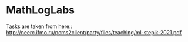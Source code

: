 # MathLogLabs
Tasks are taken from here:: http://neerc.ifmo.ru/pcms2client/party/files/teaching/ml-stepik-2021.pdf
